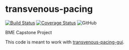 # transvenous-pacing
[![Build Status](https://travis-ci.org/omn0mn0m/transvenous-pacing.svg?branch=master)](https://travis-ci.org/omn0mn0m/transvenous-pacing)
[![Coverage Status](https://coveralls.io/repos/github/omn0mn0m/transvenous-pacing/badge.svg?branch=master)](https://coveralls.io/github/omn0mn0m/transvenous-pacing?branch=master)
![GitHub](https://img.shields.io/github/license/omn0mn0m/transvenous-pacing.svg)

BME Capstone Project

This code is meant to work with [transvenous-pacing-gui](https://github.com/omn0mn0m/transvenous-pacing-gui).
